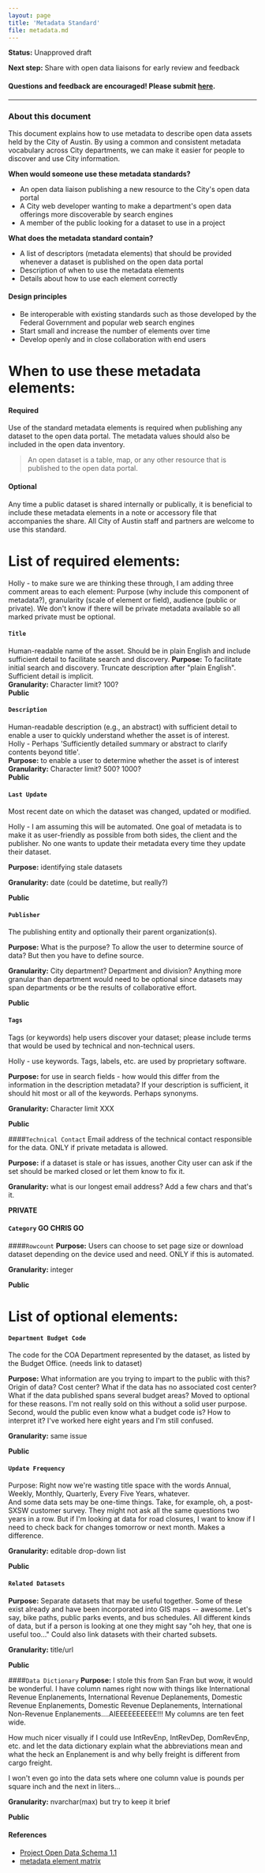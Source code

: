 ```yaml
---
layout: page
title: 'Metadata Standard'
file: metadata.md
---
```


**Status:** Unapproved draft  

**Next step:** Share with open data liaisons for early review and feedback  

#### Questions and feedback are encouraged! Please submit [here](https://github.com/cityofaustin/open-data-docs/milestones/Metadata%20Standard%20v1.0).

***

### About this document

This document explains how to use metadata to describe open data assets held by the City of Austin. By using a common and consistent metadata vocabulary across City departments, we can make it easier for people to discover and use City information. 

**When would someone use these metadata standards?**

* An open data liaison publishing a new resource to the City's open data portal
* A City web developer wanting to make a department's open data offerings more discoverable by search engines
* A member of the public looking for a dataset to use in a project

**What does the metadata standard contain?**

* A list of descriptors (metadata elements) that should be provided whenever a dataset is published on the open data portal
* Description of when to use the metadata elements
* Details about how to use each element correctly

#### Design principles

* Be interoperable with existing standards such as those developed by the Federal Government and popular web search engines
* Start small and increase the number of elements over time
* Develop openly and in close collaboration with end users

# When to use these metadata elements:

#### Required
Use of the standard metadata elements is required when publishing any dataset to the open data portal. The metadata values should also be included in the open data inventory. 
> An open dataset is a table, map, or any other resource that is published to the open data portal.

#### Optional
Any time a public dataset is shared internally or publically, it is beneficial to include these metadata elements in a note or accessory file that accompanies the share. All City of Austin staff and partners are welcome to use this standard. 

# List of required elements:

Holly - to make sure we are thinking these through, I am adding three comment areas to each element:  Purpose (why include this component of metadata?), granularity (scale of element or field), audience (public or private).  We don't know if there will be private metadata available so all marked private must be optional.


#### `Title`
Human-readable name of the asset. Should be in plain English and include sufficient detail to facilitate search and discovery.
**Purpose:**  To facilitate initial search and discovery.  Truncate description after "plain English".  Sufficient detail is implicit.  
**Granularity:**  Character limit? 100?  
**Public**

#### `Description` 
Human-readable description (e.g., an abstract) with sufficient detail to enable a user to quickly understand whether the asset is of interest.   
Holly - Perhaps 'Sufficiently detailed summary or abstract to clarify contents beyond title'.  
**Purpose:**  to enable a user to determine whether the asset is of interest  
**Granularity:** Character limit?  500?  1000?  
**Public**  

#### `Last Update`
Most recent date on which the dataset was changed, updated or modified. 

Holly - I am assuming this will be automated.  One goal of metadata is to make it as user-friendly as possible from both sides, the client and the publisher.  No one wants to update their metadata every time they update their dataset.

**Purpose:**  identifying stale datasets

**Granularity:**  date (could be datetime, but really?)

**Public**

#### `Publisher`
The publishing entity and optionally their parent organization(s).

**Purpose:**  What is the purpose?  To allow the user to determine source of data?  But then you have to define source.

**Granularity:**  City department?  Department and division?  Anything more granular than department would need to be optional since datasets may span departments or be the results of collaborative effort.

**Public**

#### `Tags`
Tags (or keywords) help users discover your dataset; please include terms that would be used by technical and non-technical users.

Holly - use keywords.  Tags, labels, etc. are used by proprietary software.

**Purpose:** for use in search fields - how would this differ from the information in the description metadata?  If your description is sufficient, it should hit most or all of the keywords.  Perhaps synonyms.

**Granularity:** Character limit XXX

**Public**

####`Technical Contact`
Email address of the technical contact responsible for the data.  ONLY if private metadata is allowed.

**Purpose:**  if a dataset is stale or has issues, another City user can ask if the set should be marked closed or let them know to fix it.

**Granularity:**  what is our longest email address?  Add a few chars and that's it.

**PRIVATE**

#### `Category`  GO CHRIS GO

####`Rowcount`
**Purpose:**  Users can choose to set page size or download dataset depending on the device used and need.  ONLY if this is automated.

**Granularity:**  integer

**Public**


# List of optional elements: 


#### `Department Budget Code`
The code for the COA Department represented by the dataset, as listed by the Budget Office. (needs link to dataset)

**Purpose:** What information are you trying to impart to the public with this?  Origin of data?  Cost center?  What if the data has no associated cost center?  What if the data published spans several budget areas?  Moved to optional for these reasons.  I'm not really sold on this without a solid user purpose.  Second, would the public even know what a budget code is?  How to interpret it?  I've worked here eight years and I'm still confused.

**Granularity:**  same issue

**Public**

#### `Update Frequency`
Purpose: Right now we're wasting title space with the words Annual, Weekly, Monthly, Quarterly, Every Five Years, whatever.  
And some data sets may be one-time things.  Take, for example, oh, a post-SXSW customer survey.  They might not ask all the same questions two years in a row. 
But if I'm looking at data for road closures, I  want to know if I need to check back for changes tomorrow or next month. Makes a difference.

**Granularity:**  editable drop-down list

**Public**

#### `Related Datasets`
**Purpose:**  Separate datasets that may be useful together.  Some of these exist already and have been incorporated into GIS maps -- awesome.  Let's say, bike paths, public parks events, and bus schedules.  All different kinds of data, but if a person is looking at one they might say "oh hey, that one is useful too..."  Could also link datasets with their charted subsets.

**Granularity:**  title/url

**Public**

####`Data Dictionary`
**Purpose:**  I stole this from San Fran but wow, it would be wonderful.  I have column names right now with things like International Revenue Enplanements, International Revenue Deplanements, Domestic Revenue Enplanements, Domestic Revenue Deplanements, International Non-Revenue Enplanements....AIEEEEEEEEEE!!!  My columns are ten feet wide.

How much nicer visually if I could use IntRevEnp, IntRevDep, DomRevEnp, etc. and let the data dictionary explain what the abbreviations mean and what the heck an Enplanement is and why belly freight is different from cargo freight.

I won't even go into the data sets where one column value is pounds per square inch and the next in liters...

**Granularity:**  nvarchar(max) but try to keep it brief

**Public**



#### References
- [Project Open Data Schema 1.1](https://project-open-data.cio.gov/v1.1/schema/)
- [metadata element matrix](https://docs.google.com/spreadsheets/d/1aKp0ygULe6u6Dbrtj3ZOXn4rN3SV5hv-K5Ho4vlT3EE/edit?usp=sharing)
